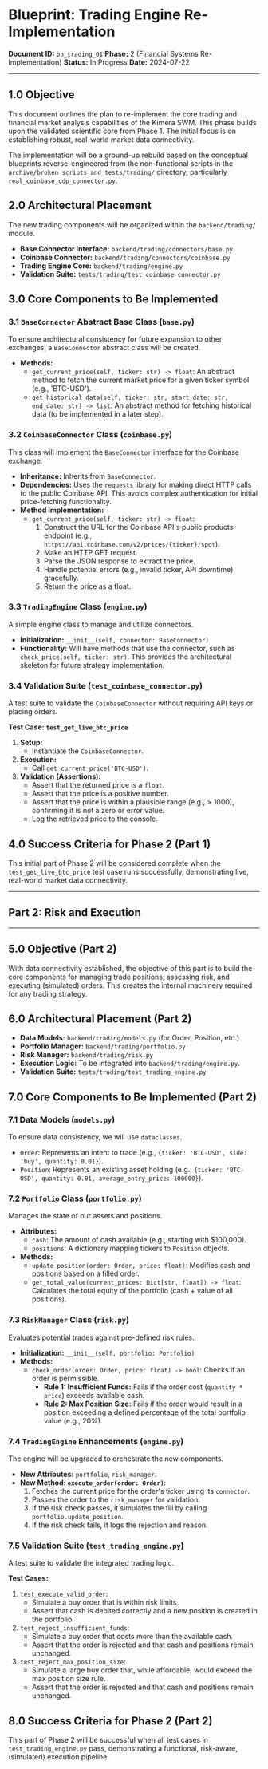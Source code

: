 # Blueprint: Trading Engine Re-Implementation

**Document ID:** `bp_trading_01`
**Phase:** 2 (Financial Systems Re-Implementation)
**Status:** In Progress
**Date:** 2024-07-22

---

## 1.0 Objective

This document outlines the plan to re-implement the core trading and financial market analysis capabilities of the Kimera SWM. This phase builds upon the validated scientific core from Phase 1. The initial focus is on establishing robust, real-world market data connectivity.

The implementation will be a ground-up rebuild based on the conceptual blueprints reverse-engineered from the non-functional scripts in the `archive/broken_scripts_and_tests/trading/` directory, particularly `real_coinbase_cdp_connector.py`.

## 2.0 Architectural Placement

The new trading components will be organized within the `backend/trading/` module.

*   **Base Connector Interface:** `backend/trading/connectors/base.py`
*   **Coinbase Connector:** `backend/trading/connectors/coinbase.py`
*   **Trading Engine Core:** `backend/trading/engine.py`
*   **Validation Suite:** `tests/trading/test_coinbase_connector.py`

## 3.0 Core Components to Be Implemented

### 3.1 `BaseConnector` Abstract Base Class (`base.py`)

To ensure architectural consistency for future expansion to other exchanges, a `BaseConnector` abstract class will be created.

*   **Methods:**
    *   `get_current_price(self, ticker: str) -> float`: An abstract method to fetch the current market price for a given ticker symbol (e.g., 'BTC-USD').
    *   `get_historical_data(self, ticker: str, start_date: str, end_date: str) -> list`: An abstract method for fetching historical data (to be implemented in a later step).

### 3.2 `CoinbaseConnector` Class (`coinbase.py`)

This class will implement the `BaseConnector` interface for the Coinbase exchange.

*   **Inheritance:** Inherits from `BaseConnector`.
*   **Dependencies:** Uses the `requests` library for making direct HTTP calls to the public Coinbase API. This avoids complex authentication for initial price-fetching functionality.
*   **Method Implementation:**
    *   `get_current_price(self, ticker: str) -> float`:
        1.  Construct the URL for the Coinbase API's public products endpoint (e.g., `https://api.coinbase.com/v2/prices/{ticker}/spot`).
        2.  Make an HTTP GET request.
        3.  Parse the JSON response to extract the price.
        4.  Handle potential errors (e.g., invalid ticker, API downtime) gracefully.
        5.  Return the price as a float.

### 3.3 `TradingEngine` Class (`engine.py`)

A simple engine class to manage and utilize connectors.

*   **Initialization:** `__init__(self, connector: BaseConnector)`
*   **Functionality:** Will have methods that use the connector, such as `check_price(self, ticker: str)`. This provides the architectural skeleton for future strategy implementation.

### 3.4 Validation Suite (`test_coinbase_connector.py`)

A test suite to validate the `CoinbaseConnector` without requiring API keys or placing orders.

**Test Case: `test_get_live_btc_price`**

1.  **Setup:**
    *   Instantiate the `CoinbaseConnector`.
2.  **Execution:**
    *   Call `get_current_price('BTC-USD')`.
3.  **Validation (Assertions):**
    *   Assert that the returned price is a `float`.
    *   Assert that the price is a positive number.
    *   Assert that the price is within a plausible range (e.g., > 1000), confirming it is not a zero or error value.
    *   Log the retrieved price to the console.

## 4.0 Success Criteria for Phase 2 (Part 1)

This initial part of Phase 2 will be considered complete when the `test_get_live_btc_price` test case runs successfully, demonstrating live, real-world market data connectivity.

---

## **Part 2: Risk and Execution**

---

## 5.0 Objective (Part 2)

With data connectivity established, the objective of this part is to build the core components for managing trade positions, assessing risk, and executing (simulated) orders. This creates the internal machinery required for any trading strategy.

## 6.0 Architectural Placement (Part 2)

*   **Data Models:** `backend/trading/models.py` (for Order, Position, etc.)
*   **Portfolio Manager:** `backend/trading/portfolio.py`
*   **Risk Manager:** `backend/trading/risk.py`
*   **Execution Logic:** To be integrated into `backend/trading/engine.py`.
*   **Validation Suite:** `tests/trading/test_trading_engine.py`

## 7.0 Core Components to Be Implemented (Part 2)

### 7.1 Data Models (`models.py`)

To ensure data consistency, we will use `dataclasses`.

*   `Order`: Represents an intent to trade (e.g., `{ticker: 'BTC-USD', side: 'buy', quantity: 0.01}`).
*   `Position`: Represents an existing asset holding (e.g., `{ticker: 'BTC-USD', quantity: 0.01, average_entry_price: 100000}`).

### 7.2 `Portfolio` Class (`portfolio.py`)

Manages the state of our assets and positions.

*   **Attributes:**
    *   `cash`: The amount of cash available (e.g., starting with $100,000).
    *   `positions`: A dictionary mapping tickers to `Position` objects.
*   **Methods:**
    *   `update_position(order: Order, price: float)`: Modifies cash and positions based on a filled order.
    *   `get_total_value(current_prices: Dict[str, float]) -> float`: Calculates the total equity of the portfolio (cash + value of all positions).

### 7.3 `RiskManager` Class (`risk.py`)

Evaluates potential trades against pre-defined risk rules.

*   **Initialization:** `__init__(self, portfolio: Portfolio)`
*   **Methods:**
    *   `check_order(order: Order, price: float) -> bool`: Checks if an order is permissible.
        *   **Rule 1: Insufficient Funds:** Fails if the order cost (`quantity * price`) exceeds available cash.
        *   **Rule 2: Max Position Size:** Fails if the order would result in a position exceeding a defined percentage of the total portfolio value (e.g., 20%).

### 7.4 `TradingEngine` Enhancements (`engine.py`)

The engine will be upgraded to orchestrate the new components.

*   **New Attributes:** `portfolio`, `risk_manager`.
*   **New Method: `execute_order(order: Order)`**:
    1.  Fetches the current price for the order's ticker using its `connector`.
    2.  Passes the order to the `risk_manager` for validation.
    3.  If the risk check passes, it simulates the fill by calling `portfolio.update_position`.
    4.  If the risk check fails, it logs the rejection and reason.

### 7.5 Validation Suite (`test_trading_engine.py`)

A test suite to validate the integrated trading logic.

**Test Cases:**
1.  `test_execute_valid_order`:
    *   Simulate a buy order that is within risk limits.
    *   Assert that cash is debited correctly and a new position is created in the portfolio.
2.  `test_reject_insufficient_funds`:
    *   Simulate a buy order that costs more than the available cash.
    *   Assert that the order is rejected and that cash and positions remain unchanged.
3.  `test_reject_max_position_size`:
    *   Simulate a large buy order that, while affordable, would exceed the max position size rule.
    *   Assert that the order is rejected and that cash and positions remain unchanged.

## 8.0 Success Criteria for Phase 2 (Part 2)

This part of Phase 2 will be successful when all test cases in `test_trading_engine.py` pass, demonstrating a functional, risk-aware, (simulated) execution pipeline. 